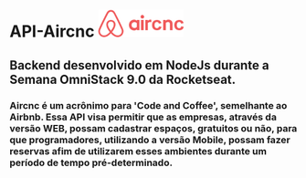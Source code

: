 # API-Aircnc <img src="./logopng.png" alt="logo" width="150" height="48">
## Backend desenvolvido em NodeJs durante a Semana OmniStack 9.0 da Rocketseat.
### Aircnc é um acrônimo para 'Code and Coffee', semelhante ao Airbnb. Essa API visa permitir que as empresas, através da versão WEB, possam cadastrar espaços, gratuitos ou não, para que programadores, utilizando a versão Mobile, possam fazer reservas afim de utilizarem esses ambientes durante um período de tempo pré-determinado.

